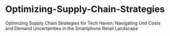 # Optimizing-Supply-Chain-Strategies
Optimizing Supply Chain Strategies for Tech Haven: Navigating Unit Costs and Demand Uncertainties in the Smartphone Retail Landscape
